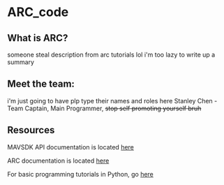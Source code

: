 # ARC_code
## What is ARC?
someone steal description from arc tutorials lol i'm too lazy to write up a summary

## Meet the team: 
i'm just going to have plp type their names and roles here
Stanley Chen - Team Captain, Main Programmer, ~~stop self promoting yourself bruh~~
## Resources
MAVSDK API documentation is located [here](http://mavsdk-python-docs.s3-website.eu-central-1.amazonaws.com/)

ARC documentation is located [here](https://arc-tutorials.readthedocs.io/en/latest/)

For basic programming tutorials in Python, go [here](https://learn.droneblocks.io/)
